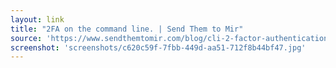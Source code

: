 ```yaml
---
layout: link
title: "2FA on the command line. | Send Them to Mir"
source: 'https://www.sendthemtomir.com/blog/cli-2-factor-authentication'
screenshot: 'screenshots/c620c59f-7fbb-449d-aa51-712f8b44bf47.jpg'
---
```



